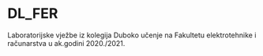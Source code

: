 # DL_FER
Laboratorijske vježbe iz kolegija Duboko učenje na Fakultetu elektrotehnike i računarstva u ak.godini 2020./2021.

